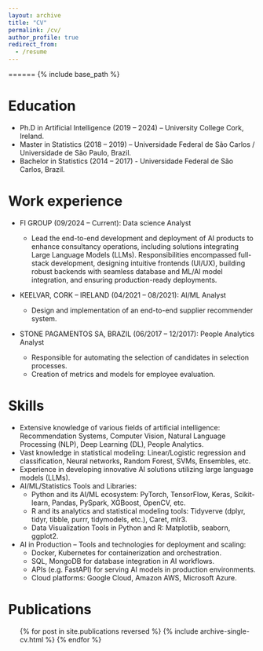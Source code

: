 ```yaml
---
layout: archive
title: "CV"
permalink: /cv/
author_profile: true
redirect_from:
  - /resume
---
```


======
{% include base_path %}

Education
======
* Ph.D in Artificial Intelligence (2019 – 2024) – University College Cork, Ireland.
* Master in Statistics (2018 – 2019) – Universidade Federal de São Carlos / Universidade de São Paulo, Brazil.
* Bachelor in Statistics (2014 – 2017) - Universidade Federal de São Carlos, Brazil.

Work experience
======
* FI GROUP (09/2024 – Current): Data science Analyst
  * Lead the end-to-end development and deployment of AI products to enhance consultancy operations, including solutions integrating Large Language Models (LLMs). Responsibilities encompassed full-stack development, designing intuitive frontends (UI/UX), building robust backends with seamless database and ML/AI model integration, and ensuring production-ready deployments.

* KEELVAR, CORK – IRELAND (04/2021 – 08/2021): AI/ML Analyst
  * Design and implementation of an end-to-end supplier recommender system.

* STONE PAGAMENTOS SA, BRAZIL (06/2017 – 12/2017): People Analytics Analyst
  * Responsible for automating the selection of candidates in selection processes.
  * Creation of metrics and models for employee evaluation.

  
Skills
======
* Extensive knowledge of various fields of artificial intelligence: Recommendation Systems, Computer Vision, Natural Language Processing (NLP), Deep Learning (DL), People Analytics.
* Vast knowledge in statistical modeling: Linear/Logistic regression and classification, Neural networks, Random Forest, SVMs, Ensembles, etc.
* Experience in developing innovative AI solutions utilizing large language models (LLMs).
* AI/ML/Statistics Tools and Libraries: 
  * Python and its AI/ML ecosystem: PyTorch, TensorFlow, Keras, Scikit-learn, Pandas, PySpark, XGBoost, OpenCV, etc.
  * R and its analytics and statistical modeling tools: Tidyverve (dplyr, tidyr, tibble, purrr, tidymodels, etc.), Caret, mlr3.
  * Data Visualization Tools in Python and R: Matplotlib, seaborn, ggplot2.
* AI in Production – Tools and technologies for deployment and scaling:
  * Docker, Kubernetes for containerization and orchestration.
  * SQL, MongoDB for database integration in AI workflows.
  * APIs (e.g. FastAPI) for serving AI models in production environments.
  * Cloud platforms: Google Cloud, Amazon AWS, Microsoft Azure.

Publications
======
  <ul>{% for post in site.publications reversed %}
    {% include archive-single-cv.html %}
  {% endfor %}</ul>
